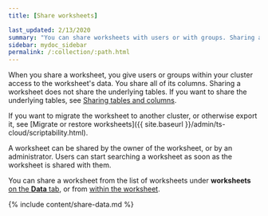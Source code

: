 ```yaml
---
title: [Share worksheets]

last_updated: 2/13/2020
summary: "You can share worksheets with users or with groups. Sharing a worksheet allows users to select it as a data source and search it."
sidebar: mydoc_sidebar
permalink: /:collection/:path.html
---
```

When you share a worksheet, you give users or groups within your cluster access to the worksheet's data. You share all of its columns. Sharing a worksheet does not share the underlying tables. If you want to share the underlying tables, see [Sharing tables and columns](share-source-tables.html#).

If you want to migrate the worksheet to another cluster, or otherwise export it, see [Migrate or restore worksheets]({{ site.baseurl }}/admin/ts-cloud/scriptability.html).

A worksheet can be shared by the owner of the worksheet, or by an administrator. Users can start searching a worksheet as soon as the worksheet is shared with them.

You can share a worksheet from the list of worksheets under **worksheets** [on the **Data** tab](#share-datatab), or from [within the worksheet](#share-dataset).

{% include content/share-data.md %}
